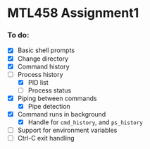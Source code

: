 # MTL458 Assignment1

### To do:
- [x] Basic shell prompts
- [x] Change directory
- [x] Command history
- [ ] Process history
  - [x] PID list
  - [ ] Process status
- [x] Piping between commands
  - [x] Pipe detection
- [x] Command runs in background
  - [x] Handle for `cmd_history`, and `ps_history`
- [ ] Support for environment variables
- [ ] Ctrl-C exit handling

